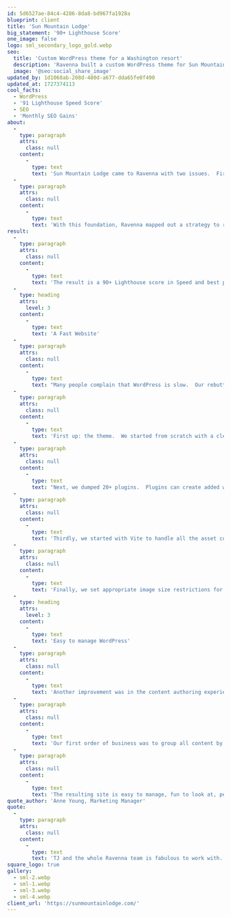 ```yaml
---
id: 5d6527ae-84c4-4286-8da8-bd967fa1928a
blueprint: client
title: 'Sun Mountain Lodge'
big_statement: '90+ Lighthouse Score'
one_image: false
logo: sml_secondary_logo_gold.webp
seo:
  title: 'Custom WordPress theme for a Washington resort'
  description: 'Ravenna built a custom WordPress theme for Sun Mountain Lodge that has a Pagespeed score of 90+.'
  image: '@seo:social_share_image'
updated_by: 1d1068ab-208d-480d-a677-dda65fe0f490
updated_at: 1727374113
cool_facts:
  - WordPress
  - '91 Lighthouse Speed Score'
  - SEO
  - 'Monthly SEO Gains'
about:
  -
    type: paragraph
    attrs:
      class: null
    content:
      -
        type: text
        text: 'Sun Mountain Lodge came to Ravenna with two issues.  First, due to a new site launch, their SEO had taken a massive step backward. Second, the new site was not maintainable.  While it was WordPress, the developer had implemented the CMS in a way that made it very difficult to manage.   The site Also had a very Lighthouse score in the 60s.  '
  -
    type: paragraph
    attrs:
      class: null
    content:
      -
        type: text
        text: 'With this foundation, Ravenna mapped out a strategy to resolve the SOE issues, regain the lost ranking, and re-implement WordPress in an organized way that would support content authors.'
result:
  -
    type: paragraph
    attrs:
      class: null
    content:
      -
        type: text
        text: 'The result is a 90+ Lighthouse score in Speed and best practices. But more than that, the re-implemented WordPress was easy to manage, had a clear organization, and supported Sun Mountain Lodge so that it did not need an ongoing  retainer. '
  -
    type: heading
    attrs:
      level: 3
    content:
      -
        type: text
        text: 'A Fast Website'
  -
    type: paragraph
    attrs:
      class: null
    content:
      -
        type: text
        text: "Many people complain that WordPress is slow.  Our rebuttal to that argument is simple: Poorly developed or implemented themes are slow, sites with 30 plugins are slow, sites that don't minify assets are slow, and sites that use 1+ MB images are slow. So, let's talk about how we fixed this for Sun Mountain Lodge. "
  -
    type: paragraph
    attrs:
      class: null
    content:
      -
        type: text
        text: 'First up: the theme.  We started from scratch with a clean theme that followed WordPress best practices related to clean code and was organized in a way that allowed WordPress to do the heavy lifting. '
  -
    type: paragraph
    attrs:
      class: null
    content:
      -
        type: text
        text: "Next, we dumped 20+ plugins.  Plugins can create added weight to the page load because they often add front-end code that the developer didn't know about. We only use plugins that make content authoring easier.  This means plugins like Advanced Custom Fields.  "
  -
    type: paragraph
    attrs:
      class: null
    content:
      -
        type: text
        text: 'Thirdly, we started with Vite to handle all the asset compiling and modification. This lets us use live-reload in development, making the development process even faster.'
  -
    type: paragraph
    attrs:
      class: null
    content:
      -
        type: text
        text: 'Finally, we set appropriate image size restrictions for image uploads to support the content author as they create content for the site.  We also set up a Webp converter that converted every uploaded image into Webp, saving us a lot in page load.'
  -
    type: heading
    attrs:
      level: 3
    content:
      -
        type: text
        text: 'Easy to manage WordPress'
  -
    type: paragraph
    attrs:
      class: null
    content:
      -
        type: text
        text: 'Another improvement was in the content authoring experience.  Previously, the WP admin was confusing to manage.  The previous developer added most of the content to pages and then used slugs or magic numbers to find the correct content.  '
  -
    type: paragraph
    attrs:
      class: null
    content:
      -
        type: text
        text: 'Our first order of business was to group all content by type.  Rooms at the hotel, Activities, Specials, and more each have their own content type and relevant fields.  This allowed authors to find the right content and manage it easily.'
  -
    type: paragraph
    attrs:
      class: null
    content:
      -
        type: text
        text: 'The resulting site is easy to manage, fun to look at, performant and recovering its SEO ranking.'
quote_author: 'Anne Young, Marketing Manager'
quote:
  -
    type: paragraph
    attrs:
      class: null
    content:
      -
        type: text
        text: 'TJ and the whole Ravenna team is fabulous to work with. They are professional and very knowledgeable about web design, app design, and SEO. We were grateful to find and work with them.'
square_logo: true
gallery:
  - sml-2.webp
  - sml-1.webp
  - sml-3.webp
  - sml-4.webp
client_url: 'https://sunmountainlodge.com/'
---
```

